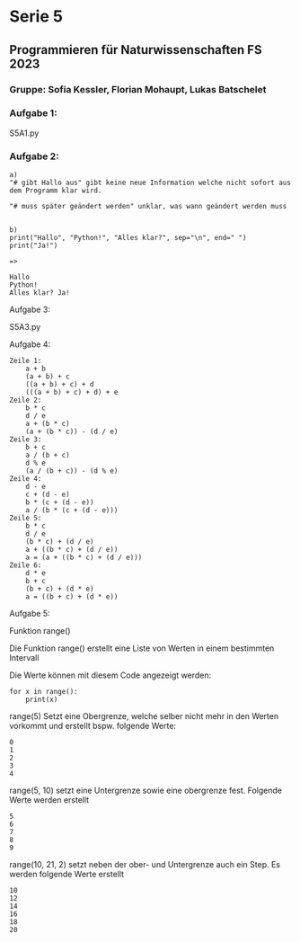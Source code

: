 # Serie 5
## Programmieren für Naturwissenschaften FS 2023
### Gruppe: Sofia Kessler, Florian Mohaupt, Lukas Batschelet
### Aufgabe 1: 

S5A1.py

### Aufgabe 2:

	a)
	"# gibt Hallo aus" gibt keine neue Information welche nicht sofort aus dem Programm klar wird.

	"# muss später geändert werden" unklar, was wann geändert werden muss


	b)
	print("Hallo", "Python!", "Alles klar?", sep="\n", end=" ")
	print("Ja!")

	=>

	Hallo
	Python!
	Alles klar? Ja!

Aufgabe 3: 

S5A3.py

Aufgabe 4:

	Zeile 1:
		a + b
		(a + b) + c
		((a + b) + c) + d
		(((a + b) + c) + d) + e
	Zeile 2:
		b * c
		d / e
		a + (b * c)
		(a + (b * c)) - (d / e)
	Zeile 3:
		b + c
		a / (b + c)
		d % e
		(a / (b + c)) - (d % e)
	Zeile 4:
		d - e
		c + (d - e)
		b * (c + (d - e))
		a / (b * (c + (d - e)))
	Zeile 5:
		b * c
		d / e
		(b * c) + (d / e)
		a + ((b * c) + (d / e))
		a = (a + ((b * c) + (d / e)))
	Zeile 6:
		d * e
		b + c
		(b + c) + (d * e)
		a = ((b + c) + (d * e))

Aufgabe 5:

Funktion range()

Die Funktion range() erstellt eine Liste von Werten in einem bestimmten Intervall

Die Werte können mit diesem Code angezeigt werden:

	for x in range():
		print(x)

range(5) Setzt eine Obergrenze, welche selber nicht mehr in den Werten vorkommt und erstellt bspw. folgende Werte:

	0
	1
	2
	3
	4

range(5, 10) setzt eine Untergrenze sowie eine obergrenze fest. Folgende Werte werden erstellt

	5
	6
	7
	8
	9

range(10, 21, 2) setzt neben der ober- und Untergrenze auch ein Step. Es werden folgende Werte erstellt

	10
	12
	14
	16
	18
	20


